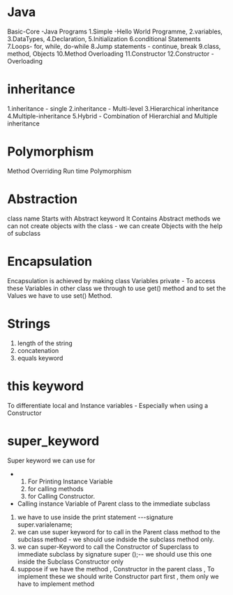 # Java
Basic-Core -Java Programs
1.Simple -Hello World Programme,
2.variables,
3.DataTypes, 
4.Declaration, 
5.Initialization 
6.conditional Statements
7.Loops- for, while, do-while 
8.Jump statements - continue, break
9.class, method, Objects 
10.Method Overloading 
11.Constructor
12.Constructor -Overloading 
# inheritance 
1.inheritance - single 
2.inheritance - Multi-level 
3.Hierarchical inheritance
4.Multiple-inheritance 
5.Hybrid - Combination of Hierarchial and Multiple inheritance 
# Polymorphism 
Method Overriding
Run time Polymorphism 
# Abstraction 
class name Starts with Abstract keyword 
It Contains Abstract methods 
we can not create objects with the class - we can create Objects with the help of subclass 
# Encapsulation 
Encapsulation is achieved by making class Variables  private - To access these Variables in other class we through to use get() method and to set the Values we have to use  set() Method.
# Strings
1. length of the string
2. concatenation
3. equals keyword
# this keyword
To differentiate local and Instance variables - Especially when using a Constructor
# super_keyword
 Super keyword we can use for 
 * 1. For Printing Instance Variable
   2. for calling methods
   3. for Calling Constructor.
* Calling instance Variable of Parent class to the immediate subclass
1. we have to use inside  the print statement ---signature super.varialename;
2. we can use super keyword  for to call in the Parent class method to the subclass method - we should use indside the subclass method only.
3. we can super-Keyword to call the Constructor of Superclass to immediate subclass by signature super ();-- we should use this one inside the Subclass Constructor only
4. suppose if we have the method , Constructor  in the parent class , To implement these  we should write Constructor part first , them only we have to implement method 
  
